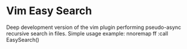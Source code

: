 # Vim Easy Search

Deep development version of the vim plugin performing pseudo-async recursive search in files.
Simple usage example:
    nnoremap <leader>ff :call EasySearch()<CR>

